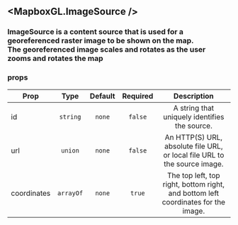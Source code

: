 ## <MapboxGL.ImageSource />
### ImageSource is a content source that is used for a georeferenced raster image to be shown on the map.<br/>The georeferenced image scales and rotates as the user zooms and rotates the map

### props
| Prop | Type | Default | Required | Description |
| ---- | :--: | :-----: | :------: | :----------: |
| id | `string` | `none` | `false` | A string that uniquely identifies the source. |
| url | `union` | `none` | `false` | An HTTP(S) URL, absolute file URL, or local file URL to the source image. |
| coordinates | `arrayOf` | `none` | `true` | The top left, top right, bottom right, and bottom left coordinates for the image. |


